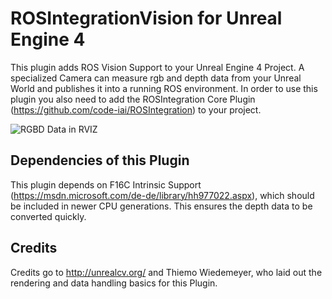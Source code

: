 # ROSIntegrationVision for Unreal Engine 4
This plugin adds ROS Vision Support to your Unreal Engine 4 Project. 
A specialized Camera can measure rgb and depth data from your Unreal World and publishes it into a running ROS environment.
In order to use this plugin you also need to add the ROSIntegration Core Plugin (https://github.com/code-iai/ROSIntegration) to your project.

![RGBD Data in RVIZ](http://i.imgur.com/N45Pa28.png)


## Dependencies of this Plugin
This plugin depends on F16C Intrinsic Support (https://msdn.microsoft.com/de-de/library/hh977022.aspx), which should be included in newer CPU generations. This ensures the depth data to be converted quickly.

## Credits
Credits go to http://unrealcv.org/ and Thiemo Wiedemeyer, who laid out the rendering and data handling basics for this Plugin.
